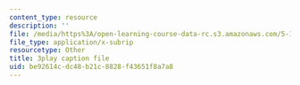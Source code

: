 ```yaml
---
content_type: resource
description: ''
file: /media/https%3A/open-learning-course-data-rc.s3.amazonaws.com/5-111sc-principles-of-chemical-science-fall-2014/be92614cdc48b21c8828f43651f8a7a8_-jJz5OMmuP0.srt
file_type: application/x-subrip
resourcetype: Other
title: 3play caption file
uid: be92614c-dc48-b21c-8828-f43651f8a7a8
---
```

